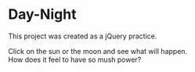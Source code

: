 # Day-Night
This project was created as a jQuery practice.  

Click on the sun or the moon and see what will happen.  
How does it feel to have so mush power? 
